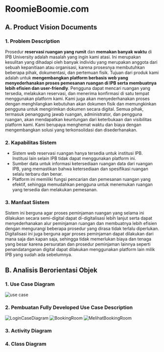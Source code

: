# RoomieBoomie.com

## A. Product Vision Documents 
### 1. Problem Description
Prosedur **reservasi ruangan yang rumit** dan **memakan banyak waktu** di IPB University adalah masalah yang ingin kami atasi. Ini merupakan kesulitan yang dihadapi oleh banyak individu yang merupakan anggota dari sebuah kepanitiaan atau organisasi, karena prosesnya membutuhkan beberapa pihak, dokumentasi, dan pertemuan fisik. Tujuan dari produk kami adalah untuk **mengembangkan platform berbasis web yang menyederhanakan proses pemesanan ruangan di IPB serta membuatnya lebih efisien dan user-friendly**. Pengguna dapat mencari ruangan yang tersedia, melakukan reservasi, dan menerima konfirmasi di satu tempat menggunakan platform kami. Kami juga akan menyederhanakan proses dengan menghilangkan kebutuhan akan dokumen fisik dan memungkinkan pengguna untuk mengirimkan dokumen secara digital. Semua pihak, termasuk penanggung jawab ruangan, administrator, dan pengguna ruangan, akan mendapatkan keuntungan dari keterbukaan dan visibilitas platform kami. Kami berupaya menghemat waktu dan biaya dengan mengembangkan solusi yang terkonsolidasi dan disederhanakan.

### 2. Kapabilitas Sistem
* Sistem web reservasi ruangan hanya tersedia untuk institusi IPB. Institusi lain selain IPB tidak dapat menggunakan platform ini.
* Sumber data untuk informasi ketersediaan ruangan data dari ruangan IPB, yang memastikan bahwa ketersediaan dan spesifikasi ruangan selalu terbaru dan benar.
* Platform ini memiliki fungsi pencarian dan pemesanan ruangan yang efektif, sehingga memudahkan pengguna untuk menemukan ruangan yang tersedia dan melakukan pemesanan.

### 3. Manfaat Sistem
Sistem ini berguna agar proses peminjaman ruangan yang selama ini dilakukan secara semi-digital dapat di-digitalisasi lebih lanjut serta dapat menyederhanakan alur peminjaman ruangan dan membuatnya lebih efisien dengan mengurangi beberapa prosedur yang dirasa tidak terlalu diperlukan. Digitalisasi ini juga berguna agar proses peminjaman dapat dilakukan dari mana saja dan kapan saja, sehingga tidak memerlukan biaya dan tenaga yang besar karena persuratan dan prosedur peminjaman lainnya seperti penandatanganan digital dapat dilakukan menggunakan platform lain milik IPB yang sudah ada sebelumnya.

## B. Analisis Berorientasi Objek
### 1. Use Case Diagram
![use case](https://user-images.githubusercontent.com/78604686/232186964-706910de-95ab-4e08-8c50-0b047137a067.jpg)

### 2. Pembuatan Fully Developed Use Case Description
![LoginCaseDiagram](https://github.com/zulfameilida/ADSKel2/assets/88767759/b94902cb-45c2-406d-a5d3-ccaee078d5d8)
![BookingRoom](https://github.com/zulfameilida/ADSKel2/assets/88767759/3ae71250-b65e-4a6d-85db-0142b2519426)
![MelihatBookingRoom](https://github.com/zulfameilida/ADSKel2/assets/88767759/0f25ea04-dd3b-49a0-8088-e30237de8eac)



### 3. Activity Diagram

### 4. Class Diagram
